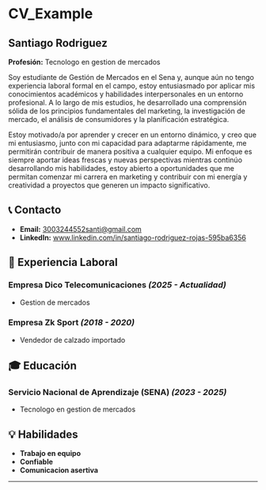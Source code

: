 # CV_Example


## Santiago Rodriguez
**Profesión:** Tecnologo en gestion de mercados

Soy estudiante de Gestión de Mercados en el Sena y, aunque aún no tengo experiencia laboral formal en el campo, estoy entusiasmado por aplicar mis conocimientos académicos y habilidades interpersonales en un entorno profesional. A lo largo de mis estudios, he desarrollado una comprensión sólida de los principios fundamentales del marketing, la investigación de mercado, el análisis de consumidores y la planificación estratégica.

Estoy motivado/a por aprender y crecer en un entorno dinámico, y creo que mi entusiasmo, junto con mi capacidad para adaptarme rápidamente, me permitirán contribuir de manera positiva a cualquier equipo. Mi enfoque es siempre aportar ideas frescas y nuevas perspectivas mientras continúo desarrollando mis habilidades, estoy abierto a oportunidades que me permitan comenzar mi carrera  en marketing y contribuir con mi energía y creatividad a proyectos que generen un impacto significativo.

## 📞 Contacto

- **Email:** [3003244552santi@gmail.com](3003244552santi@gmail.com)
- **LinkedIn:** www.linkedin.com/in/santiago-rodriguez-rojas-595ba6356

## 🏢 Experiencia Laboral
### **Empresa Dico Telecomunicaciones** _(2025 - Actualidad)_
- Gestion de mercados

### **Empresa Zk Sport** _(2018 - 2020)_
- Vendedor de calzado importado

## 🎓 Educación
### **Servicio Nacional de Aprendizaje (SENA)** _(2023 - 2025)_
- Tecnologo en gestion de mercados

## 💡 Habilidades
- **Trabajo en equipo**
- **Confiable**
- **Comunicacion asertiva**

---



